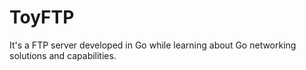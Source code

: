 # ToyFTP

It's a FTP server developed in Go while learning about Go networking solutions and capabilities.